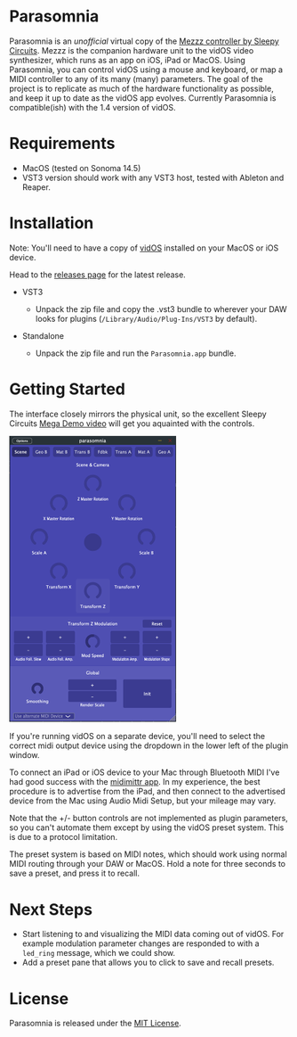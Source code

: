 # Parasomnia

Parasomnia is an _unofficial_ virtual copy of the [Mezzz controller by Sleepy Circuits](https://sleepycircuits.com/mezzz). Mezzz is the companion hardware unit to the vidOS video synthesizer, which runs as an app on iOS, iPad or MacOS. Using Parasomnia, you can control vidOS using a mouse and keyboard, or map a MIDI controller to any of its many (many) parameters. The goal of the project is to replicate as much of the hardware functionality as possible, and keep it up to date as the vidOS app evolves. Currently Parasomnia is compatible(ish) with the 1.4 version of vidOS.

# Requirements

- MacOS (tested on Sonoma 14.5)
- VST3 version should work with any VST3 host, tested with Ableton and Reaper.

# Installation

Note: You'll need to have a copy of [vidOS](https://apps.apple.com/ph/app/sleepy-vidos/id6448588001) installed on your MacOS or iOS device.

Head to the [releases page](https://github.com/jonatan-petursson/parasomnia/releases) for the latest release.

- VST3

  - Unpack the zip file and copy the .vst3 bundle to wherever your DAW looks for plugins (`/Library/Audio/Plug-Ins/VST3` by default).

- Standalone
  - Unpack the zip file and run the `Parasomnia.app` bundle.

# Getting Started

The interface closely mirrors the physical unit, so the excellent Sleepy Circuits [Mega Demo video](https://www.youtube.com/watch?v=EGYH6aY2e7Y) will get you aquainted with the controls.

<img src="assets/parasomnia-interface.png" width="300">

If you're running vidOS on a separate device, you'll need to select the correct midi output device using the dropdown in the lower left of the plugin window.

To connect an iPad or iOS device to your Mac through Bluetooth MIDI I've had good success with the [midimittr app](https://apps.apple.com/us/app/midimittr/id925495245). In my experience, the best procedure is to advertise from the iPad, and then connect to the advertised device from the Mac using Audio Midi Setup, but your mileage may vary.

Note that the +/- button controls are not implemented as plugin parameters, so you can't automate them except by using the vidOS preset system. This is due to a protocol limitation.

The preset system is based on MIDI notes, which should work using normal MIDI routing through your DAW or MacOS. Hold a note for three seconds to save a preset, and press it to recall.

# Next Steps

- Start listening to and visualizing the MIDI data coming out of vidOS. For example modulation parameter changes are responded to with a `led_ring` message, which we could show.
- Add a preset pane that allows you to click to save and recall presets.

# License

Parasomnia is released under the [MIT License](https://opensource.org/licenses/MIT).
